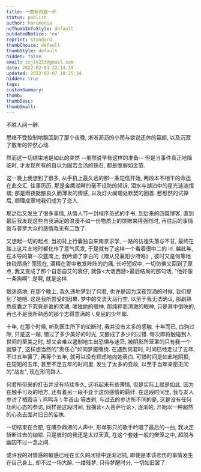 ```yaml
---
title: 一曲新词酒一杯
status: publish
author: harumonia
noThumbInfoStyle: default
outdatedNotice: 'no'
reprint: standard
thumbChoice: default
thumbStyle: default
hidden: false
email: zxjlm233@gmail.com
date: 2022-02-04 22:14:39
updated: 2022-02-07 10:25:34
hidden: true
tags:
customSummary:
thumb:
thumbDesc:
thumbSmall:
---
```


不胜人间一醉.

<!-- more -->

思绪不受控制地飘回到了那个夜晚, 淅淅沥沥的小雨与欲说还休的容颜, 以及沉寂了数年的怦然心动.

然而这一切结束地是如此的突然 --虽然说早有这样的准备-- 但是当事件真正地降临时, 才发现所有的自以为固若金汤的铁石, 都是脆弱如金箔.

这一晚上我想到了很多, 从手机上最久远的那一条短信开始, 两段本不相干的命运在此交汇. 往事历历, 那是金鹰湖畔的毫不设防的倾诉, 泪水与湖泊中的星光涟涟熠熠; 那是雨夜酝酿良久而薄发的情感, 以及灯火阑珊处默契的回首. 慭慭然的试探后, 顺理成章地我们成为了恋人.

那之后又发生了很多事情, 从情人节一封程序员式的手书, 到后来的四篇博客, 直到最后我发现这些自我满足的浪漫不如一份物质上的馈赠来得强烈时, 再往后的事情就与普罗大众的感情戏无有二致了.

又想起一切的起点, 当初背上行囊独自来南京求学, 一路的彷徨失落与不甘, 最终在踏上这片土地时都化作了意气风发, 于是就有了这样一个看着很中二的 id. 越此年, 在本导的第一次筵席上, 我吟诵了李白的《赠从兄襄阳少府皓》, 彼时又是何等地锋锐昂扬? 而现在, 酒精在胃中散发阵阵的灼痛, 长吁短叹中, 一切仿佛又回到了原点, 我又变成了那个自怨自艾的衰仔, 就像<大话西游>最后结局的那句话, "他好像一条狗啊". 是啊, 就是这样.

很迷惑地, 在那个晚上, 我久违地梦到了何君, 也许是因为深夜饮酒的时候, 我们提到了她吧. 这是我所尝受的因果. 梦中的交流天马行空, 以至于我无法确认, 那副熟悉皮囊之下究竟是谁的灵魂, 唯独她的眼神, 那纯粹而清澈的眼神, 只是其中倒映的, 再也不是我所熟悉的那个志得意满的 \ 臭屁的少年郎.

十年, 在那个时候, 听到医生所下的论断时, 我并没有太多的感触. 十年而已, 白驹过隙, 只是这一越, 错过了多少美好的时光, 又酿成了多少的过错. 每次即将触碰到人世间的至美之时, 却又会难以遏制地生出恐惧与迷茫, 被阴影所笼罩的只有我一个就够了, 这样想当然的"责任心"如同梦魇缠绕. 在遇到何君时, 时间已经走过了五年, 不过五年罢了, 再等个五年, 就可以没有顾虑地向她表白. 可惜时间是如此地阴狠, 在短短的五年, 甚至不足五年的时间里, 发生了太多的变故, 以至于当年亲密无间的"战友", 现在形同路人.

何君所带来的打击并没有持续多久, 这听起来有些薄情, 但是实际上就是如此, 因为在触手可及的地方, 还有着另一段不亚于这份感情的羁绊. 在这段时间里, 我与友人参访了栖霞寺 \ 鸡鸣寺 \ 牛首山 等古刹, 与过去的参访所不同的是, 这是没有任何功利心态的参访, 同样是这段时间, 我摘读<入菩萨行论>, 逐渐的, 开始以一种超然的心态去面对旧日的妄执.

一切结束在合肥, 在嘈杂鼎沸的人声中, 形单影只的歌手吟唱了最后的一曲, 我决定斩断过去的枷锁. 只是彼时的我还是太过天真, 在这个套娃一般的樊笼之中, 超脱与幽囚不过一念之间.

或许我的对情感的敏感已经在长久的闭锁中逐渐迟钝, 即使是本该悲伤的事情发生在自己身上, 却不过一场大醉, 一缕残梦, 只待梦醒时分, 一切如旧罢了.